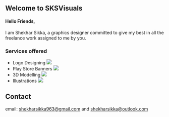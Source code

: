 ## Welcome to SKSVisuals

#### Hello Friends,
I am Shekhar Sikka, a graphics designer committed to give my best in all the freelance work assigned to me by you. 

### Services offered
- Logo Designing
![](https://fiverr-res.cloudinary.com/images/t_main1,q_auto,f_auto/gigs3/108201162/original/2bec5c990b99a47f4f8baf1bb446ab81dc0bf20e/design-3-awesome-logo-for-just-5-dollars.png)
- Play Store Banners
![](https://fiverr-res.cloudinary.com/images/t_main1,q_auto,f_auto/gigs3/108201162/original/3a8cc4541df7170de6b707771f4fa8496996d547/design-3-awesome-logo-for-just-5-dollars.png)
- 3D Modelling
![](https://fiverr-res.cloudinary.com/images/t_main1,q_auto,f_auto/gigs/103785016/original/612477587efea14c47df3249648607a152b1b8f4/design-amazing-logo-and-business-card-according-to-your-need.png)
- Illustrations
![](https://fiverr-res.cloudinary.com/images/t_main1,q_auto,f_auto/gigs2/105734761/original/b2a94dc88812ebfdf2121b9d758bd210da9b7594/edit-your-photo-background-professionally.png)


## Contact
email: shekharsikka963@gmail.com
 and shekharsikka@outlook.com


